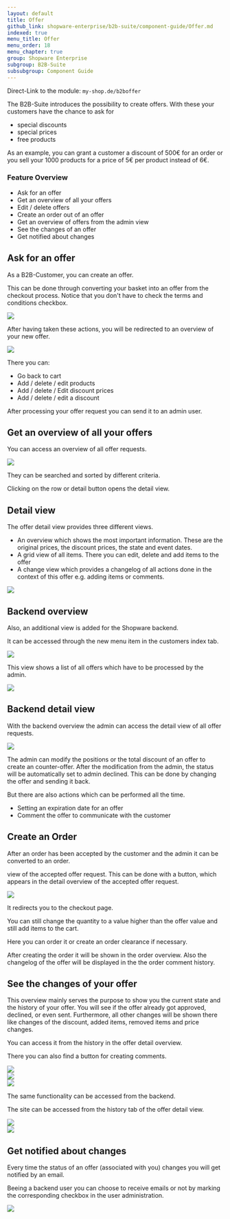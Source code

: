 ```yaml
---
layout: default
title: Offer
github_link: shopware-enterprise/b2b-suite/component-guide/Offer.md
indexed: true
menu_title: Offer
menu_order: 18
menu_chapter: true
group: Shopware Enterprise
subgroup: B2B-Suite
subsubgroup: Component Guide
---
```


Direct-Link to the module: `my-shop.de/b2boffer`

The B2B-Suite introduces the possibility to create offers. 
With these your customers have the chance to ask for
* special discounts 
* special prices 
* free products

As an example, you can grant a customer a discount of 500€ for an order or you sell your 1000 products for a price of 5€ per product instead of 6€.

### Feature Overview
* Ask for an offer
* Get an overview of all your offers
* Edit / delete offers
* Create an order out of an offer
* Get an overview of offers from the admin view
* See the changes of an offer
* Get notified about changes

## Ask for an offer
As a B2B-Customer, you can create an offer.

This can be done through converting your basket into an offer from the checkout process. 
Notice that you don't have to check the terms and conditions checkbox.
 
<img src="{{ site.url }}/assets/img/b2b/Basket-to-offer.png">

After having taken these actions, you will be redirected to an overview of your new offer.	

<img src="{{ site.url }}/assets/img/b2b/new-offer.png">

There you can:
* Go back to cart
* Add / delete / edit products 
* Add / delete / Edit discount prices
* Add / delete / edit a discount

After processing your offer request you can send it to an admin user.

## Get an overview of all your offers 
You can access an overview of all offer requests.

<img src="{{ site.url }}/assets/img/b2b/offer-grid.png">

They can be searched and sorted by different criteria.

Clicking on the row or detail button opens the detail view.

## Detail view
The offer detail view provides three different views.
 * An overview which shows the most important information. These are the original prices, the discount prices, the state and event dates.
 * A grid view of all items. There you can edit, delete and add items to the offer
 * A change view which provides a changelog of all actions done in the context of this offer e.g. adding items or comments.
 
<img src="{{ site.url }}/assets/img/b2b/offer-detail.png">
 
## Backend overview
Also, an additional view is added for the Shopware backend.

It can be accessed through the new menu item in the customers index tab.

<img src="{{ site.url }}/assets/img/b2b/offer-customers.png">

This view shows a list of all offers which have to be processed by the admin.

<img src="{{ site.url }}/assets/img/b2b/offer-backend-grid.png">

## Backend detail view
With the backend overview the admin can access the detail view of all offer requests.

<img src="{{ site.url }}/assets/img/b2b/offer-backend-detail.png">

The admin can modify the positions or the total discount of an offer to create an counter-offer.
After the modification from the admin, the status will be automatically set to admin declined.
This can be done by changing the offer and sending it back.

But there are also actions which can be performed all the time.
* Setting an expiration date for an offer
* Comment the offer to communicate with the customer

## Create an Order
After an order has been accepted by the customer and the admin it can be converted to an order.

view of the accepted offer request.  This can be done with a button, which appears in the detail overview of the accepted offer request.

<img src="{{ site.url }}/assets/img/b2b/offer-accept-offer.png">

It redirects you to the checkout page.

You can still change the quantity to a value higher than the offer value and still add items to the cart.

Here you can order it or create an order clearance if necessary.

After creating the order it will be shown in the order overview. 
Also the changelog of the offer will be displayed in the the order comment history.

## See the changes of your offer

This overview mainly serves the purpose to show you the current state and the history of your offer. 
You will see if the offer already got approved, declined, or even sent. 
Furthermore, all other changes will be shown there like changes of the discount, added items, removed items and price changes.

You can access it from the history in the offer detail overview.

There you can also find a button for creating comments.

<img src="{{ site.url }}/assets/img/b2b/b2b_offer_menu_history.png" style="display: block">

<img src="{{ site.url }}/assets/img/b2b/b2b_offer_history.png" style="display: block">

<img src="{{ site.url }}/assets/img/b2b/b2b_new_comment.png" style="display: block">

The same functionality can be accessed from the backend.

The site can be accessed from the history tab of the offer detail view.

<img src="{{ site.url }}/assets/img/b2b/b2b_backend_menu.png" style="display: block">

<img src="{{ site.url }}/assets/img/b2b/b2b_backend_auditlog.png" style="display: block">

## Get notified about changes

Every time the status of an offer (associated with you) changes you will get notified by an email.

Beeing a backend user you can choose to receive emails or not by marking the corresponding checkbox in the user administration.

<img src="{{ site.url }}/assets/img/b2b&b2b_offer_notification_checkbox.png" style="display: block">
